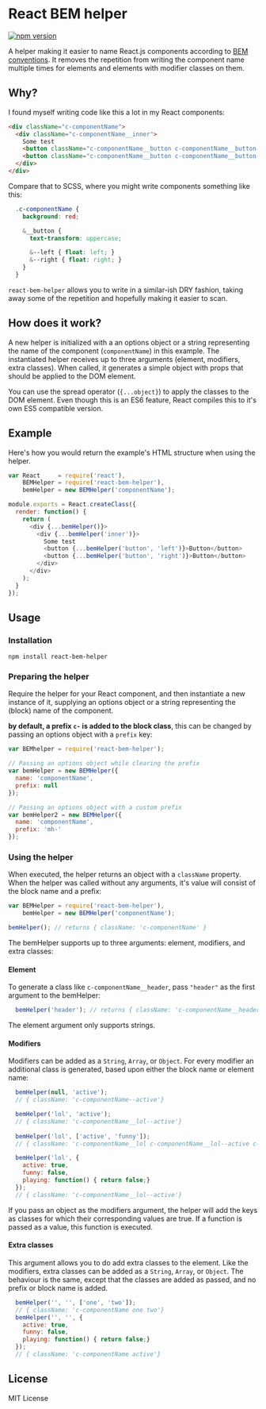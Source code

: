 # React BEM helper
[![npm version](https://badge.fury.io/js/react-bem-helper.svg)](http://badge.fury.io/js/react-bem-helper)

A helper making it easier to name React.js components according to [BEM conventions](http://csswizardry.com/2013/01/mindbemding-getting-your-head-round-bem-syntax/). It removes the repetition from writing the component name multiple times for elements and elements with modifier classes on them.

## Why?
I found myself writing code like this a lot in my React components:
```html
<div className="c-componentName">
  <div className="c-componentName__inner">
    Some test
    <button className="c-componentName__button c-componentName__button--left">Button</button>
    <button className="c-componentName__button c-componentName__button--right">Button</button>
  </div>
</div>
```

Compare that to SCSS, where you might write components something like this:

```scss
  .c-componentName {
    background: red;

    &__button {
      text-transform: uppercase;

      &--left { float: left; }
      &--right { float: right; }
    }
  }
```

`react-bem-helper` allows you to write in a similar-ish DRY fashion, taking away some of the repetition and hopefully making it easier to scan.

## How does it work?
A new helper is initialized with a an options object or a string representing the name of the component (`componentName`) in this example. The instantiated helper receives up to three arguments (element, modifiers, extra classes). When called, it generates a simple object with props that should be applied to the DOM element. 

You can use the spread operator (`{...object}`) to apply the classes to the DOM element. Even though this is an ES6 feature, React compiles this to it's own ES5 compatible version.

## Example
Here's how you would return the example's HTML structure when using the helper.

```js
var React     = require('react'),
    BEMHelper = require('react-bem-helper'),
    bemHelper = new BEMHelper('componentName');

module.exports = React.createClass({
  render: function() {
    return (
      <div {...bemHelper()}>
        <div {...bemHelper('inner')}>
          Some test
          <button {...bemHelper('button', 'left')}>Button</button>
          <button {...bemHelper('button', 'right')}>Button</button>
        </div>
      </div>
    );
  }
});
```

## Usage
### Installation
`npm install react-bem-helper`

### Preparing the helper
Require the helper for your React component, and then instantiate a new instance of it, supplying an options object or a string representing the (block) name of the component.

**by default, a prefix `c-` is added to the block class**, this can be changed by passing an options object with a `prefix` key:
```javascript
var BEMhelper = require('react-bem-helper');

// Passing an options object while clearing the prefix
var bemHelper = new BEMHelper({
  name: 'componentName',
  prefix: null
});

// Passing an options object with a custom prefix
var bemHelper2 = new BEMHelper({
  name: 'componentName',
  prefix: 'mh-'
});
```

### Using the helper
When executed, the helper returns an object with a `className` property. When the helper was called without any arguments, it's value will consist of the block name and a prefix:
```js
var BEMHelper = require('react-bem-helper'),
    bemHelper = new BEMHelper('componentName');

bemHelper(); // returns { className: 'c-componentName' }
```

The bemHelper supports up to three arguments: element, modifiers, and extra classes:

#### Element
To generate a class like `c-componentName__header`, pass `"header"` as the first argument to the bemHelper:

```js
  bemHelper('header'); // returns { className: 'c-componentName__header' }
```

The element argument only supports strings.

#### Modifiers
Modifiers can be added as a `String`, `Array`, or `Object`. For every modifier an additional class is generated, based upon either the block name or element name:

```js
  bemHelper(null, 'active');
  // { className: 'c-componentName--active'}

  bemHelper('lol', 'active');
  // { className: 'c-componentName__lol--active'}
  
  bemHelper('lol', ['active', 'funny']);
  // { className: 'c-componentName__lol c-componentName__lol--active c-componentName__lol--funny'}

  bemHelper('lol', {
    active: true,
    funny: false,
    playing: function() { return false;}
  });
  // { className: 'c-componentName__lol--active'}
```
If you pass an object as the modifiers argument, the helper will add the keys as classes for which their corresponding values are true. If a function is passed as a value, this function is executed.

#### Extra classes
This argument allows you to do add extra classes to the element. Like the modifiers, extra classes can be added as a `String`, `Array`, or `Object`. The behaviour is the same, except that the classes are added as passed, and no prefix or block name is added.

```js
  bemHelper('', '', ['one', 'two']);
  // { className: 'c-componentName one two'}
  bemHelper('', '', {
    active: true,
    funny: false,
    playing: function() { return false;}
  });
  // { className: 'c-componentName active'}
```

## License
MIT License


